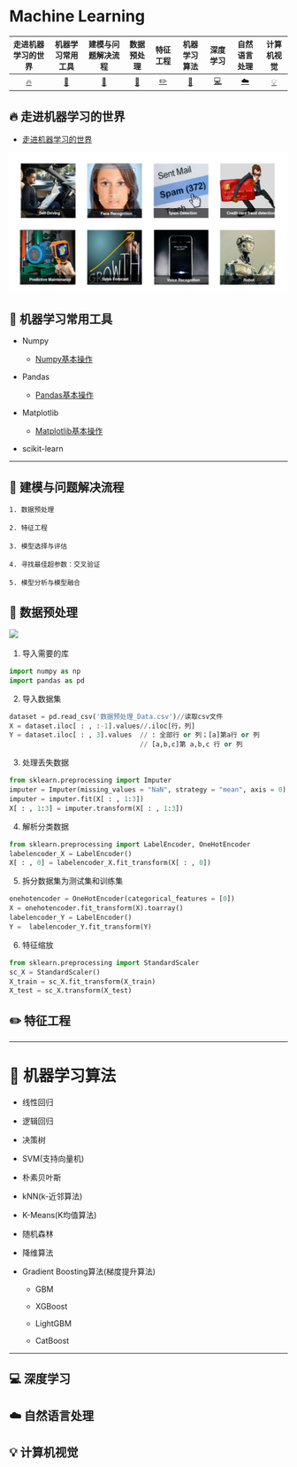 # Machine Learning


| 走进机器学习的世界 | 机器学习常用工具 | 建模与问题解决流程 | 数据预处理 | 特征工程 | 机器学习算法 | 深度学习 | 自然语言处理 | 计算机视觉 | 
| :--------: | :---------: | :---------: | :---------: | :---------: | :---------:| :---------: | :-------: | :-------:|
| [:fire:](#fire-走进机器学习的世界) | [:memo:](#memo-机器学习常用工具) |[:watermelon:](#watermelon-建模与问题解决流程) | [:art:](#art-数据预处理) |[:pencil2:](#pencil2-特征工程)|  [:floppy_disk:](#floppy_disk-机器学习算法)| [:computer:](#computer-深度学习)| [:cloud:](#cloud-自然语言处理)| [:bulb:](#bulb-计算机视觉)|

## :fire: 走进机器学习的世界

- [走进机器学习的世界](https://github.com/jianyongqing/Machine-Learing/blob/master/Notes/%E8%B5%B0%E8%BF%9B%E6%9C%BA%E5%99%A8%E5%AD%A6%E4%B9%A0%E7%9A%84%E4%B8%96%E7%95%8C/%E8%B5%B0%E8%BF%9B%E6%9C%BA%E5%99%A8%E5%AD%A6%E4%B9%A0%E7%9A%84%E4%B8%96%E7%95%8C.md)

![](https://github.com/jianyongqing/Machine-Learing/blob/master/res/imgs/ML-all%20around%20us.png)

## :memo: 机器学习常用工具

- Numpy

  - [Numpy基本操作](https://github.com/jianyongqing/Machine-Learing/blob/master/Notes/%E6%9C%BA%E5%99%A8%E5%AD%A6%E4%B9%A0%E5%B8%B8%E7%94%A8%E5%B7%A5%E5%85%B7/Numpy%E5%9F%BA%E6%9C%AC%E6%93%8D%E4%BD%9C.md)

- Pandas

  - [Pandas基本操作](https://github.com/jianyongqing/Machine-Learing/blob/master/Notes/%E6%9C%BA%E5%99%A8%E5%AD%A6%E4%B9%A0%E5%B8%B8%E7%94%A8%E5%B7%A5%E5%85%B7/Pandas%E5%9F%BA%E6%9C%AC%E6%93%8D%E4%BD%9C.md)

- Matplotlib

  - [Matplotlib基本操作](https://github.com/jianyongqing/Machine-Learing/blob/master/Notes/%E6%9C%BA%E5%99%A8%E5%AD%A6%E4%B9%A0%E5%B8%B8%E7%94%A8%E5%B7%A5%E5%85%B7/Matplotlib%E5%9F%BA%E6%9C%AC%E6%93%8D%E4%BD%9C.md)

- scikit-learn

----------------------------------------------------------------------------------------------------------------------------------------

## :watermelon: 建模与问题解决流程

    1. 数据预处理
    
    2. 特征工程
    
    3. 模型选择与评估
    
    4. 寻找最佳超参数：交叉验证
    
    5. 模型分析与模型融合

## :art: 数据预处理

![](https://i.imgur.com/WjljTuC.jpg)

1. 导入需要的库
```Python
import numpy as np
import pandas as pd
```
2. 导入数据集
```python
dataset = pd.read_csv('数据预处理_Data.csv')//读取csv文件
X = dataset.iloc[ : , :-1].values//.iloc[行，列]
Y = dataset.iloc[ : , 3].values  // : 全部行 or 列；[a]第a行 or 列
                                 // [a,b,c]第 a,b,c 行 or 列
```
3. 处理丢失数据
```python
from sklearn.preprocessing import Imputer
imputer = Imputer(missing_values = "NaN", strategy = "mean", axis = 0)
imputer = imputer.fit(X[ : , 1:3])
X[ : , 1:3] = imputer.transform(X[ : , 1:3])
```
4. 解析分类数据
```python
from sklearn.preprocessing import LabelEncoder, OneHotEncoder
labelencoder_X = LabelEncoder()
X[ : , 0] = labelencoder_X.fit_transform(X[ : , 0])
```
5. 拆分数据集为测试集和训练集
```python
onehotencoder = OneHotEncoder(categorical_features = [0])
X = onehotencoder.fit_transform(X).toarray()
labelencoder_Y = LabelEncoder()
Y =  labelencoder_Y.fit_transform(Y)
```
6. 特征缩放
```python
from sklearn.preprocessing import StandardScaler
sc_X = StandardScaler()
X_train = sc_X.fit_transform(X_train)
X_test = sc_X.transform(X_test)
```

## :pencil2: 特征工程

----------

# :floppy_disk: 机器学习算法

- 线性回归

- 逻辑回归

- 决策树

- SVM(支持向量机)

- 朴素贝叶斯

- kNN(k-近邻算法)

- K-Means(K均值算法)

- 随机森林

- 降维算法

- Gradient Boosting算法(梯度提升算法)

  - GBM

  - XGBoost

  - LightGBM

  - CatBoost

----------------------------------------------------------------------------------------------------------------------------------------

## :computer: 深度学习

## :cloud: 自然语言处理

## :bulb: 计算机视觉 


